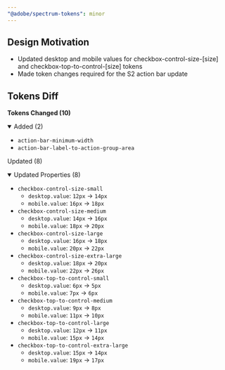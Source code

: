 ```yaml
---
"@adobe/spectrum-tokens": minor
---
```


## Design Motivation

- Updated desktop and mobile values for checkbox-control-size-[size] and checkbox-top-to-control-[size] tokens
- Made token changes required for the S2 action bar update

## Tokens Diff

**Tokens Changed (10)**

<details open><summary>Added (2)</summary>

- `action-bar-minimum-width`
- `action-bar-label-to-action-group-area`

</details>

Updated (8)

<details open><summary>Updated Properties (8)</summary>

- `checkbox-control-size-small`
  - `desktop.value`: `12px` -> `14px`
  - `mobile.value`: `16px` -> `18px`
- `checkbox-control-size-medium`
  - `desktop.value`: `14px` -> `16px`
  - `mobile.value`: `18px` -> `20px`
- `checkbox-control-size-large`
  - `desktop.value`: `16px` -> `18px`
  - `mobile.value`: `20px` -> `22px`
- `checkbox-control-size-extra-large`
  - `desktop.value`: `18px` -> `20px`
  - `mobile.value`: `22px` -> `26px`
- `checkbox-top-to-control-small`
  - `desktop.value`: `6px` -> `5px`
  - `mobile.value`: `7px` -> `6px`
- `checkbox-top-to-control-medium`
  - `desktop.value`: `9px` -> `8px`
  - `mobile.value`: `11px` -> `10px`
- `checkbox-top-to-control-large`
  - `desktop.value`: `12px` -> `11px`
  - `mobile.value`: `15px` -> `14px`
- `checkbox-top-to-control-extra-large`
  - `desktop.value`: `15px` -> `14px`
  - `mobile.value`: `19px` -> `17px`

</details>
